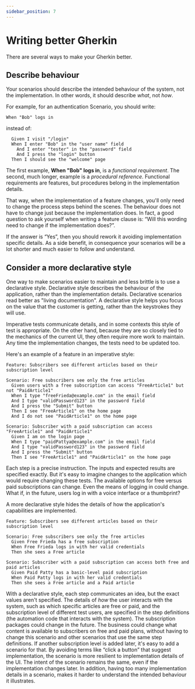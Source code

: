 ```yaml
---
sidebar_position: 7
---
```


# Writing better Gherkin

There are several ways to make your Gherkin better.

## Describe behaviour

Your scenarios should describe the intended behaviour of the system, not the implementation.
In other words, it should describe *what*, not *how*.

For example, for an authentication Scenario, you should write:

```gherkin
When "Bob" logs in
```

instead of:

```gherkin
  Given I visit "/login"
  When I enter "Bob" in the "user name" field
    And I enter "tester" in the "password" field
    And I press the "login" button
  Then I should see the "welcome" page
```

The first example, **When "Bob" logs in**, is a *functional requirement*. The second, much longer, example is a *procedural reference*.
Functional requirements are features, but procedures belong in the implementation details.

That way, when the implementation of a feature changes, you'll only need to change the process steps behind the scenes.
The behaviour does not have to change just because the implementation does.
In fact, a good question to ask yourself when writing a feature clause is: “Will this wording need to change if the implementation does?”.

If the answer is “Yes”, then you should rework it avoiding implementation specific details.
As a side benefit, in consequence your scenarios will be a lot shorter and much easier to follow and understand.

## Consider a more declarative style

One way to make scenarios easier to maintain and less brittle is to use a declarative style. Declarative style describes the behaviour of the application, rather than the implementation details. Declarative scenarios read better as "living documentation". A declarative style helps you focus on the value that the customer is getting, rather than the keystrokes they will use.

Imperative tests communicate details, and in some contexts this style of test is appropriate. On the other hand, because they are so closely tied to the mechanics of the current UI, they often require more work to maintain. Any time the implementation changes, the tests need to be updated too.

Here's an example of a feature in an imperative style:

```gherkin
Feature: Subscribers see different articles based on their subscription level 

Scenario: Free subscribers see only the free articles
  Given users with a free subscription can access "FreeArticle1" but not "PaidArticle1" 
  When I type "freeFrieda@example.com" in the email field
  And I type "validPassword123" in the password field
  And I press the "Submit" button
  Then I see "FreeArticle1" on the home page
  And I do not see "PaidArticle1" on the home page

Scenario: Subscriber with a paid subscription can access "FreeArticle1" and "PaidArticle1"
  Given I am on the login page
  When I type "paidPattya@example.com" in the email field
  And I type "validPassword123" in the password field
  And I press the "Submit" button
  Then I see "FreeArticle1" and "PaidArticle1" on the home page  
```

Each step is a precise instruction. The inputs and expected results are specified exactly. But it's easy to imagine changes to the application which would require changing these tests. The available options for free versus paid subscriptions can change. Even the means of logging in could change. What if, in the future, users log in with a voice interface or a thumbprint? 

A more declarative style hides the details of how the application's capabilities are implemented.

```gherkin
Feature: Subscribers see different articles based on their subscription level
 
Scenario: Free subscribers see only the free articles
  Given Free Frieda has a free subscription
  When Free Frieda logs in with her valid credentials
  Then she sees a Free article

Scenario: Subscriber with a paid subscription can access both free and paid articles
  Given Paid Patty has a basic-level paid subscription
  When Paid Patty logs in with her valid credentials
  Then she sees a Free article and a Paid article
``` 

With a declarative style, each step communicates an idea, but the exact values aren't specified. The details of *how* the user interacts with the system, such as which specific articles are free or paid, and the subscription level of different test users, are specified in the step definitions (the automation code that interacts with the system). The subscription packages could change in the future. The business could change what content is available to subscribers on free and paid plans, without having to change this scenario and other scenarios that use the same step definitions. If another subscription level is added later, it's easy to add a scenario for that. By avoiding terms like “click a button” that suggest implementation, the scenario is more resilient to implementation details of the UI. The intent of the scenario remains the same, even if the implementation changes later. In addition, having too many implementation details in a scenario, makes it harder to understand the intended behaviour it illustrates.
